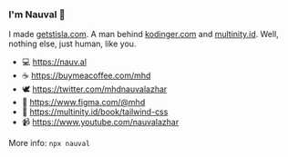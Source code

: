 ### I'm Nauval 👋

I made [getstisla.com](https://getstisla.com/). A man behind [kodinger.com](https://kodinger.com/) and [multinity.id](https://multinity.id). Well, nothing else, just human, like you. 

- 💻 https://nauv.al
- ☕ https://buymeacoffee.com/mhd
- 🕊️ https://twitter.com/mhdnauvalazhar
- 🎨 https://www.figma.com/@mhd
- 📖 https://multinity.id/book/tailwind-css
- 📹 https://www.youtube.com/nauvalazhar

More info: `npx nauval`
